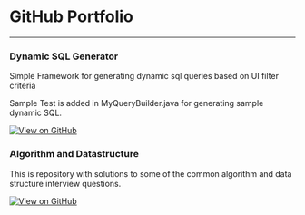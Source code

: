 # GitHub Portfolio
---

### Dynamic SQL Generator

Simple Framework for generating dynamic sql queries based on UI filter criteria

Sample Test is added in MyQueryBuilder.java for generating sample dynamic SQL.

[![View on GitHub](https://img.shields.io/badge/GitHub-View_on_GitHub-blue?logo=GitHub)](https://github.com/prasune/DynamicSqlGenerator)

### Algorithm and Datastructure

This is repository with solutions to some of the common algorithm and data structure interview questions.


[![View on GitHub](https://img.shields.io/badge/GitHub-View_on_GitHub-blue?logo=GitHub)](https://github.com/prasune/algorithms)

